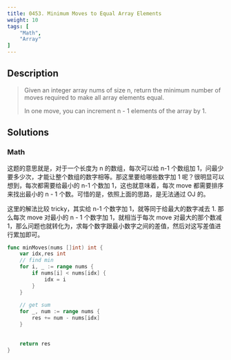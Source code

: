 ```yaml
---
title: 0453. Minimum Moves to Equal Array Elements
weight: 10
tags: [
	"Math",
	"Array"
]
---
```


## Description
> Given an integer array nums of size n, return the minimum number of moves required to make all array elements equal.
> 
> In one move, you can increment n - 1 elements of the array by 1.

## Solutions
### Math
这题的意思就是，对于一个长度为 n 的数组，每次可以给 n-1 个数组加 1，问最少要多少次，才能让整个数组的数字相等。那这里要给哪些数字加 1 呢？很明显可以想到，每次都需要给最小的 n-1 个数加 1，这也就意味着，每次 move 都需要排序来找出最小的 n - 1 个数。可惜的是，依照上面的思路，是无法通过 OJ 的。

这里的解法比较 tricky，其实给 n-1 个数字加 1，就等同于给最大的数字减去 1. 那么每次 move 对最小的 n - 1 个数字加 1，就相当于每次 move 对最大的那个数减 1，那么问题也就转化为，求每个数字跟最小数字之间的差值，然后对这写差值进行累加即可。
```go
func minMoves(nums []int) int {
    var idx,res int
    // find min
    for i, _ := range nums {
        if nums[i] < nums[idx] {
            idx = i
        }
    }
    
    // get sum
    for _, num := range nums {
        res += num - nums[idx]
    }
    
    
    return res
}
```
